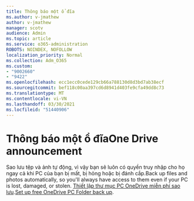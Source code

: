 ```yaml
---
title: Thông báo một ổ đĩa
ms.author: v-jmathew
author: v-jmathew
manager: scotv
audience: Admin
ms.topic: article
ms.service: o365-administration
ROBOTS: NOINDEX, NOFOLLOW
localization_priority: Normal
ms.collection: Adm_O365
ms.custom:
- "9002660"
- "9422"
ms.openlocfilehash: ecc1ecc0cede129cb66a788130d8d3bd7ab38ecf
ms.sourcegitcommit: bef118c00aa397cd6d8941d403fe9cfa49dd8c73
ms.translationtype: MT
ms.contentlocale: vi-VN
ms.lasthandoff: 03/30/2021
ms.locfileid: "51440906"
---
```

# <a name="one-drive-announcement"></a><span data-ttu-id="ea844-102">Thông báo một ổ đĩa</span><span class="sxs-lookup"><span data-stu-id="ea844-102">One Drive announcement</span></span>

<span data-ttu-id="ea844-103">Sao lưu tệp và ảnh tự động, vì vậy bạn sẽ luôn có quyền truy nhập cho họ ngay cả khi PC của bạn bị mất, bị hỏng hoặc bị đánh cắp.</span><span class="sxs-lookup"><span data-stu-id="ea844-103">Back up files and photos automatically, so you'll always have access to them even if your PC is lost, damaged, or stolen.</span></span> <span data-ttu-id="ea844-104">[Thiết lập thư mục PC OneDrive miễn phí sao lưu](https://www.microsoft.com/microsoft-365/onedrive/pc-cloud-backup).</span><span class="sxs-lookup"><span data-stu-id="ea844-104">[Set up free OneDrive PC Folder back up](https://www.microsoft.com/microsoft-365/onedrive/pc-cloud-backup).</span></span>
